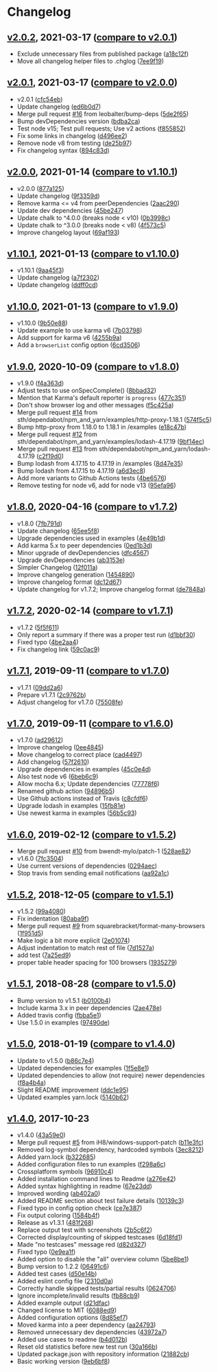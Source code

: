 # Changelog

<a name="v2.0.2"></a>
## [v2.0.2](https://github.com/sth/karma-summary-reporter/tree/v2.0.2), 2021-03-17 ([compare to v2.0.1](https://github.com/sth/karma-summary-reporter/compare/v2.0.1...v2.0.2))

* Exclude unnecessary files from published package ([a18c12f](https://github.com/sth/karma-summary-reporter/commit/a18c12f7f8884e9ea41ea0cbd10bce1e467f00ea))
* Move all changelog helper files to .chglog ([7ee9f19](https://github.com/sth/karma-summary-reporter/commit/7ee9f1949caf74e4485ef3c51bc4edfbd6cd28a3))

<a name="v2.0.1"></a>
## [v2.0.1](https://github.com/sth/karma-summary-reporter/tree/v2.0.1), 2021-03-17 ([compare to v2.0.0](https://github.com/sth/karma-summary-reporter/compare/v2.0.0...v2.0.1))

* v2.0.1 ([cfc54eb](https://github.com/sth/karma-summary-reporter/commit/cfc54eb834f9105273c7860879e559734a1b4f46))
* Update changelog ([ed6b0d7](https://github.com/sth/karma-summary-reporter/commit/ed6b0d7c116d8dedb83d52db5fb2f2928c703439))
* Merge pull request [#16](https://github.com/sth/karma-summary-reporter/issues/16) from leobalter/bump-deps ([5de2f65](https://github.com/sth/karma-summary-reporter/commit/5de2f65bf6dca260e6ec82f2eea30e6a2610f26b))
* Bump devDependencies version ([bdba2ca](https://github.com/sth/karma-summary-reporter/commit/bdba2cad2e4aeeeebe46fa8adbb7b58293b4bcc4))
* Test node v15; Test pull requests; Use v2 actions ([f855852](https://github.com/sth/karma-summary-reporter/commit/f8558520a7c76873dfee6c15f727b831abfdbb21))
* Fix some links in changelog ([d496ee2](https://github.com/sth/karma-summary-reporter/commit/d496ee2e90756f322f458b5e19a3952313e30fe3))
* Remove node v8 from testing ([de25b97](https://github.com/sth/karma-summary-reporter/commit/de25b97a325abd6179f002e857857906246767c1))
* Fix changelog syntax ([894c83d](https://github.com/sth/karma-summary-reporter/commit/894c83dd907260a734cca57f15e02004a4bb73ab))

<a name="v2.0.0"></a>
## [v2.0.0](https://github.com/sth/karma-summary-reporter/tree/v2.0.0), 2021-01-14 ([compare to v1.10.1](https://github.com/sth/karma-summary-reporter/compare/v1.10.1...v2.0.0))

* v2.0.0 ([877a125](https://github.com/sth/karma-summary-reporter/commit/877a1252af772dfffc027dfadd340c7b3a619671))
* Update changelog ([9f3359d](https://github.com/sth/karma-summary-reporter/commit/9f3359d710cf47d43847860871cbbf3bd5afcf9d))
* Remove karma <= v4 from peerDependencies ([2aac290](https://github.com/sth/karma-summary-reporter/commit/2aac2909ef21e1b33b4c15e7cc37c669b6d10911))
* Update dev dependencies ([45be247](https://github.com/sth/karma-summary-reporter/commit/45be2472582db83d4dfc786a251b2c5701be16ac))
* Update chalk to ^4.0.0 (breaks node < v10) ([0b3998c](https://github.com/sth/karma-summary-reporter/commit/0b3998c9ba2619f623efe72b7073659e39f05239))
* Update chalk to ^3.0.0 (breaks node < v8) ([4f573c5](https://github.com/sth/karma-summary-reporter/commit/4f573c5f83f90baaa274911d49283ce25c7e57bc))
* Improve changelog layout ([69af193](https://github.com/sth/karma-summary-reporter/commit/69af193405ff7b4c741b32c30c583536ff485f8f))

<a name="v1.10.1"></a>
## [v1.10.1](https://github.com/sth/karma-summary-reporter/tree/v1.10.1), 2021-01-13 ([compare to v1.10.0](https://github.com/sth/karma-summary-reporter/compare/v1.10.0...v1.10.1))

* v1.10.1 ([9aa45f3](https://github.com/sth/karma-summary-reporter/commit/9aa45f3456b43466ac9329f123820df17a590696))
* Update changelog ([a7f2302](https://github.com/sth/karma-summary-reporter/commit/a7f23025fcfec89eed216bd8073afdf11ea4b54a))
* Update changelog ([ddff0cd](https://github.com/sth/karma-summary-reporter/commit/ddff0cd86043c36bde959515a9873e844cbb5609))

<a name="v1.10.0"></a>
## [v1.10.0](https://github.com/sth/karma-summary-reporter/tree/v1.10.0), 2021-01-13 ([compare to v1.9.0](https://github.com/sth/karma-summary-reporter/compare/v1.9.0...v1.10.0))

* v1.10.0 ([9b50e88](https://github.com/sth/karma-summary-reporter/commit/9b50e88eff95ce241173b3ffc3c14a7ebdefba18))
* Update example to use karma v6 ([7b03798](https://github.com/sth/karma-summary-reporter/commit/7b037981b60630da1ae487c27846a3617e91f75f))
* Add support for karma v6 ([4255b9a](https://github.com/sth/karma-summary-reporter/commit/4255b9a6309a741c40269f283555c089821e86ee))
* Add a `browserList` config option ([6cd3506](https://github.com/sth/karma-summary-reporter/commit/6cd3506ce745c1ef9cf86a28ff740b663d83b418))

<a name="v1.9.0"></a>
## [v1.9.0](https://github.com/sth/karma-summary-reporter/tree/v1.9.0), 2020-10-09 ([compare to v1.8.0](https://github.com/sth/karma-summary-reporter/compare/v1.8.0...v1.9.0))

* v1.9.0 ([f4a363d](https://github.com/sth/karma-summary-reporter/commit/f4a363d408e9cdcefc0d8bfa5328f9a07f227ede))
* Adjust tests to use onSpecComplete() ([8bbad32](https://github.com/sth/karma-summary-reporter/commit/8bbad32853fb52176d2405c4dfd688e3879d3df6))
* Mention that Karma's default reporter is `progress` ([477c351](https://github.com/sth/karma-summary-reporter/commit/477c3512ad031ef59844dd9ec357c7f7e6ec3d64))
* Don't show browser log and other messages ([f5c425a](https://github.com/sth/karma-summary-reporter/commit/f5c425a9b8654f35f7af43f6feba04af4c601fe7))
* Merge pull request [#14](https://github.com/sth/karma-summary-reporter/issues/14) from sth/dependabot/npm_and_yarn/examples/http-proxy-1.18.1 ([574f5c5](https://github.com/sth/karma-summary-reporter/commit/574f5c592d1d38e83d1ddc638adc923639799aab))
* Bump http-proxy from 1.18.0 to 1.18.1 in /examples ([e18c47b](https://github.com/sth/karma-summary-reporter/commit/e18c47b61dc6e84a28226d68b21304100c7da334))
* Merge pull request [#12](https://github.com/sth/karma-summary-reporter/issues/12) from sth/dependabot/npm_and_yarn/examples/lodash-4.17.19 ([9bf14ec](https://github.com/sth/karma-summary-reporter/commit/9bf14ec74f663f9310924f781d0ef0a4ec405ace))
* Merge pull request [#13](https://github.com/sth/karma-summary-reporter/issues/13) from sth/dependabot/npm_and_yarn/lodash-4.17.19 ([c2f19d0](https://github.com/sth/karma-summary-reporter/commit/c2f19d089cb19231d1df602add6cdc9f548b04c3))
* Bump lodash from 4.17.15 to 4.17.19 in /examples ([8d47e35](https://github.com/sth/karma-summary-reporter/commit/8d47e350837c8e67953740c685ed0961ec490a6f))
* Bump lodash from 4.17.15 to 4.17.19 ([a6d3ec8](https://github.com/sth/karma-summary-reporter/commit/a6d3ec874593253979bd0db6faa1868ea2933369))
* Add more variants to Github Actions tests ([4be6576](https://github.com/sth/karma-summary-reporter/commit/4be65767fb1596a7b157b111a7bc5b4a7a30eda9))
* Remove testing for node v6, add for node v13 ([95efa96](https://github.com/sth/karma-summary-reporter/commit/95efa9611c5a2e253cbe42664eb7f72b7435aa1c))

<a name="v1.8.0"></a>
## [v1.8.0](https://github.com/sth/karma-summary-reporter/tree/v1.8.0), 2020-04-16 ([compare to v1.7.2](https://github.com/sth/karma-summary-reporter/compare/v1.7.2...v1.8.0))

* v1.8.0 ([7fb791d](https://github.com/sth/karma-summary-reporter/commit/7fb791d21ce89fecb7e0e25a04f533e76d5c6c3a))
* Update changelog ([65ee5f8](https://github.com/sth/karma-summary-reporter/commit/65ee5f877e4cec180c96f892b5f18e4a7bffe9ae))
* Upgrade dependencies used in examples ([4e49b1d](https://github.com/sth/karma-summary-reporter/commit/4e49b1df7e4421fe38006063b25c9265b59314d0))
* Add karma 5.x to peer dependencies ([0ed1b3d](https://github.com/sth/karma-summary-reporter/commit/0ed1b3dfccfa7514e62ef37adfab94e9a3b2614f))
* Minor upgrade of devDependencies ([dfc4567](https://github.com/sth/karma-summary-reporter/commit/dfc45677eaaaa227a3457f18b96c946ed6e3e4b5))
* Upgrade devDependencies ([ab3153e](https://github.com/sth/karma-summary-reporter/commit/ab3153ea38c7f15fd00f9c9e4dfd4a49b92bf989))
* Simpler Changelog ([12f011a](https://github.com/sth/karma-summary-reporter/commit/12f011a135c0e23ea4f005c1513e2319bf4d4480))
* Improve changelog generation ([1454890](https://github.com/sth/karma-summary-reporter/commit/14548905d7100ea740e63fee6b39d3b5657adba5))
* Improve changelog format ([dc12d67](https://github.com/sth/karma-summary-reporter/commit/dc12d671678326146065fa8b548cf1443a62ee31))
* Update changelog for v1.7.2; Improve changelog format ([de7848a](https://github.com/sth/karma-summary-reporter/commit/de7848a3cfc6c7e8d734002e7852f61d517378e6))

<a name="v1.7.2"></a>
## [v1.7.2](https://github.com/sth/karma-summary-reporter/tree/v1.7.2), 2020-02-14 ([compare to v1.7.1](https://github.com/sth/karma-summary-reporter/compare/v1.7.1...v1.7.2))

* v1.7.2 ([5f5f611](https://github.com/sth/karma-summary-reporter/commit/5f5f6112d41e965e9ad63f6a744d8b72348369d0))
* Only report a summary if there was a proper test run ([d1bbf30](https://github.com/sth/karma-summary-reporter/commit/d1bbf3012ec3132e79d2197b6f4fad8f91039d4e))
* Fixed typo ([4be2aa4](https://github.com/sth/karma-summary-reporter/commit/4be2aa44847cda77e7bba08f3b2f245a1f481783))
* Fix changelog link ([59c0ac9](https://github.com/sth/karma-summary-reporter/commit/59c0ac9d3a28bffb03010992988d544f91738e86))

<a name="v1.7.1"></a>
## [v1.7.1](https://github.com/sth/karma-summary-reporter/tree/v1.7.1), 2019-09-11 ([compare to v1.7.0](https://github.com/sth/karma-summary-reporter/compare/v1.7.0...v1.7.1))

* v1.7.1 ([09dd2a6](https://github.com/sth/karma-summary-reporter/commit/09dd2a60a6aa308673b6a7cbab29655509a17105))
* Prepare v1.7.1 ([2c9762b](https://github.com/sth/karma-summary-reporter/commit/2c9762baf2501ae639fc7889c446c3b7d34352aa))
* Adjust changelog for v1.7.0 ([75508fe](https://github.com/sth/karma-summary-reporter/commit/75508fea9295d85397f63aa78a00a8464ad5fd30))

<a name="v1.7.0"></a>
## [v1.7.0](https://github.com/sth/karma-summary-reporter/tree/v1.7.0), 2019-09-11 ([compare to v1.6.0](https://github.com/sth/karma-summary-reporter/compare/v1.6.0...v1.7.0))

* v1.7.0 ([ad29612](https://github.com/sth/karma-summary-reporter/commit/ad29612eda963de36cd2f64455c2e543ad6db710))
* Improve changelog ([0ee4845](https://github.com/sth/karma-summary-reporter/commit/0ee4845a7f2da358650c28e168fc467fc1304736))
* Move changelog to correct place ([cad4497](https://github.com/sth/karma-summary-reporter/commit/cad44979e6b21924adf565e1a194afe0774d3d2a))
* Add changelog ([57f2610](https://github.com/sth/karma-summary-reporter/commit/57f261029d8cba236a59f3028324d244696bbacc))
* Upgrade dependencies in examples ([45c0e4d](https://github.com/sth/karma-summary-reporter/commit/45c0e4defac069267a6643a8e9b74ed94bf187af))
* Also test node v6 ([6beb6c9](https://github.com/sth/karma-summary-reporter/commit/6beb6c9d20ed0221db26777fb502064bdfd38789))
* Allow mocha 6.x; Update dependencies ([77778f6](https://github.com/sth/karma-summary-reporter/commit/77778f6af8dffafc479d471e7ddbbeb0839a9bfb))
* Renamed github action ([94896b5](https://github.com/sth/karma-summary-reporter/commit/94896b5fc89bc1bf6dabb0fd2862d18115a1de05))
* Use Github actions instead of Travis ([c8cfdf6](https://github.com/sth/karma-summary-reporter/commit/c8cfdf66a7e0e2b98831f878cebaf1da74895235))
* Upgrade lodash in examples ([15fb81e](https://github.com/sth/karma-summary-reporter/commit/15fb81e7a1ad352c3b3f6ad25327ee7064d96155))
* Use newest karma in examples ([56b5c93](https://github.com/sth/karma-summary-reporter/commit/56b5c933fe30a8b7e83b82cae77b7f6d32dd664e))

<a name="v1.6.0"></a>
## [v1.6.0](https://github.com/sth/karma-summary-reporter/tree/v1.6.0), 2019-02-12 ([compare to v1.5.2](https://github.com/sth/karma-summary-reporter/compare/v1.5.2...v1.6.0))

* Merge pull request [#10](https://github.com/sth/karma-summary-reporter/issues/10) from bwendt-mylo/patch-1 ([528ae82](https://github.com/sth/karma-summary-reporter/commit/528ae828cec39a98594e1805e336d70c057b8038))
* v1.6.0 ([7fc3504](https://github.com/sth/karma-summary-reporter/commit/7fc350468f13f4f0c120cfdfb5ba40feb586755f))
* Use current versions of dependencies ([0294aec](https://github.com/sth/karma-summary-reporter/commit/0294aec8714aeec6bc930a96e26e009117c0c1fd))
* Stop travis from sending email notifications ([aa92a1c](https://github.com/sth/karma-summary-reporter/commit/aa92a1c7b141ac3a17ef160f7e8747c086d6d144))

<a name="v1.5.2"></a>
## [v1.5.2](https://github.com/sth/karma-summary-reporter/tree/v1.5.2), 2018-12-05 ([compare to v1.5.1](https://github.com/sth/karma-summary-reporter/compare/v1.5.1...v1.5.2))

* v1.5.2 ([99a4080](https://github.com/sth/karma-summary-reporter/commit/99a40807cdb758291413e9ba3adb93fdd5e9f374))
* Fix indentation ([80aba9f](https://github.com/sth/karma-summary-reporter/commit/80aba9f060fc1f044a6ccb6db5cc5cbbc0712611))
* Merge pull request [#9](https://github.com/sth/karma-summary-reporter/issues/9) from squarebracket/format-many-browsers ([1f951d5](https://github.com/sth/karma-summary-reporter/commit/1f951d5194b4769e5e6d1eb1c2a7fba831e3092c))
* Make logic a bit more explicit ([2e01074](https://github.com/sth/karma-summary-reporter/commit/2e01074d8dd91847942e6291d544621adb39a2f1))
* Adjust indentation to match rest of file ([7d1527a](https://github.com/sth/karma-summary-reporter/commit/7d1527a48ae1e7c68354520213b62a255de71cbf))
* add test ([7a25ed9](https://github.com/sth/karma-summary-reporter/commit/7a25ed928a8d7302634b6e41ab1576159eca66b5))
* proper table header spacing for 100 browsers ([1935279](https://github.com/sth/karma-summary-reporter/commit/19352798a2697115c6608978ff2253b36e446667))

<a name="v1.5.1"></a>
## [v1.5.1](https://github.com/sth/karma-summary-reporter/tree/v1.5.1), 2018-08-28 ([compare to v1.5.0](https://github.com/sth/karma-summary-reporter/compare/v1.5.0...v1.5.1))

* Bump version to v1.5.1 ([b0100b4](https://github.com/sth/karma-summary-reporter/commit/b0100b4421ce7070df2a98f17a3387048b9290a5))
* Include karma 3.x in peer dependencies ([2ae478e](https://github.com/sth/karma-summary-reporter/commit/2ae478e1d63efd56ffbc284b2e6c5ec32d13af6c))
* Added travis config ([fbba5e1](https://github.com/sth/karma-summary-reporter/commit/fbba5e117190d627d4ef39f8d5b374bc94242bed))
* Use 1.5.0 in examples ([97490de](https://github.com/sth/karma-summary-reporter/commit/97490de8fa981355a17e6ba733242283fdca78d9))

<a name="v1.5.0"></a>
## [v1.5.0](https://github.com/sth/karma-summary-reporter/tree/v1.5.0), 2018-01-19 ([compare to v1.4.0](https://github.com/sth/karma-summary-reporter/compare/v1.4.0...v1.5.0))

* Update to v1.5.0 ([b86c7e4](https://github.com/sth/karma-summary-reporter/commit/b86c7e4f69301fe750a1b3f341dd220b110f2a90))
* Updated dependencies for examples ([1f5e8e1](https://github.com/sth/karma-summary-reporter/commit/1f5e8e12a71a7d2c121c4aba2af53095a548e026))
* Updated dependencies to allow (not require) newer dependencies ([f8a4b4a](https://github.com/sth/karma-summary-reporter/commit/f8a4b4a52738f04e38d25e834d148bab9f8bf88e))
* Slight README improvement ([ddc1e95](https://github.com/sth/karma-summary-reporter/commit/ddc1e95ff0761059afe622084ba188b634f6c532))
* Updated examples yarn.lock ([5140b62](https://github.com/sth/karma-summary-reporter/commit/5140b6257920176c00b40d13d21774e317b977ee))

<a name="v1.4.0"></a>
## [v1.4.0](https://github.com/sth/karma-summary-reporter/tree/v1.4.0), 2017-10-23

* v1.4.0 ([43a59e0](https://github.com/sth/karma-summary-reporter/commit/43a59e091d8c1cc16ebed92cdbe38a8f0ede42d2))
* Merge pull request [#5](https://github.com/sth/karma-summary-reporter/issues/5) from iH8/windows-support-patch ([b11e3fc](https://github.com/sth/karma-summary-reporter/commit/b11e3fcc613a9dab627ab8be21d392155d0bbf65))
* Removed log-symbol dependency, hardcoded symbols ([3ec8212](https://github.com/sth/karma-summary-reporter/commit/3ec82129065f90cd67bb98422e5058fcbf0f2c23))
* Added yarn.lock ([b322685](https://github.com/sth/karma-summary-reporter/commit/b322685b78b9cabd7cda52ed7660a9e1bb230b0a))
* Added configuration files to run examples ([f298a6c](https://github.com/sth/karma-summary-reporter/commit/f298a6c56d8c47ffb04de98ef835abbcce9cf915))
* Crossplatform symbols ([96910c4](https://github.com/sth/karma-summary-reporter/commit/96910c4ff07d8eaa948341fc11a3c8f66116ff7a))
* Added installation command lines to Readme ([a276e42](https://github.com/sth/karma-summary-reporter/commit/a276e4203186a8fb635234f03e2ce58923e83ead))
* Added syntax highlighting in readme ([67e23dd](https://github.com/sth/karma-summary-reporter/commit/67e23ddf47203a417ca1649b92fc17c46b921d18))
* Improved wording ([ab402a0](https://github.com/sth/karma-summary-reporter/commit/ab402a0c640f4b75f47458c868c7d09c19a130b1))
* Added README section about test failure details ([10139c3](https://github.com/sth/karma-summary-reporter/commit/10139c385091dae28cfa785047762ae9a26714df))
* Fixed typo in config option check ([ce7e387](https://github.com/sth/karma-summary-reporter/commit/ce7e387568a42f7e419a898cba3f3bd58c1c6ebb))
* Fix output coloring ([1584b4f](https://github.com/sth/karma-summary-reporter/commit/1584b4f5289a2e29be00cead1377f3a094d1d741))
* Release as v1.3.1 ([481f268](https://github.com/sth/karma-summary-reporter/commit/481f2686297dfdb78155b6e8a7ffe87dcb2cdab5))
* Replace output test with screenshots ([2b5c6f2](https://github.com/sth/karma-summary-reporter/commit/2b5c6f2744d1dd86f97762a146153b39e7da034c))
* Corrected display/counting of skipped testcases ([6d18fd1](https://github.com/sth/karma-summary-reporter/commit/6d18fd1d23e9c42793365f9b51b9a3b592d8b1ba))
* Made "no testcases" message red ([d82d327](https://github.com/sth/karma-summary-reporter/commit/d82d3274b181b23f49023099937b9b291ffe52ab))
* Fixed typo ([0e9ea1f](https://github.com/sth/karma-summary-reporter/commit/0e9ea1fd8e7f4ace25442b6e044966bb15b1c810))
* Added option to disable the "all" overview column ([5be8be1](https://github.com/sth/karma-summary-reporter/commit/5be8be101bd2144b425babd82387b76f33b59c71))
* Bump version to 1.2.2 ([06491c6](https://github.com/sth/karma-summary-reporter/commit/06491c61ee8c34e17cf555275b04b3869f56c9b7))
* Added test cases ([d50e14b](https://github.com/sth/karma-summary-reporter/commit/d50e14bf78a54cc3e67a81d1af34f61f915b8107))
* Added eslint config file ([2310d0a](https://github.com/sth/karma-summary-reporter/commit/2310d0a8d66480ee8509d2446d4799efb237015e))
* Correctly handle skipped tests/partial results ([0624706](https://github.com/sth/karma-summary-reporter/commit/0624706169908649f5caac115b0ec2a6899ec326))
* Ignore incomplete/invalid results ([fb88cb9](https://github.com/sth/karma-summary-reporter/commit/fb88cb9fe77cbe3d9bc03638e27d1876215ec86c))
* Added example output ([d21dfac](https://github.com/sth/karma-summary-reporter/commit/d21dface8ecd6ea0a33901156e734adccab8fb49))
* Changed license to MIT ([6088ed9](https://github.com/sth/karma-summary-reporter/commit/6088ed9793982b888080d1f4e74fd6ecec7adabe))
* Added configuration options ([8d85ef7](https://github.com/sth/karma-summary-reporter/commit/8d85ef761aa2a61907e18f6f53db124625147e4b))
* Moved karma into a peer dependency ([aa24793](https://github.com/sth/karma-summary-reporter/commit/aa24793b76e3da9f9c7abfc21b81f8d8796052d4))
* Removed unnecessary dev dependencies ([43972a7](https://github.com/sth/karma-summary-reporter/commit/43972a7d9ce486074904c738bd75744cbfc8903b))
* Added use cases to readme ([b4d012b](https://github.com/sth/karma-summary-reporter/commit/b4d012bedc06907c73fb78274950daf93e3f277b))
* Reset old statistics before new test run ([30a166b](https://github.com/sth/karma-summary-reporter/commit/30a166b954d78c0978c71836775d161ea667e948))
* Updated package.json with repository information ([21882cb](https://github.com/sth/karma-summary-reporter/commit/21882cb870af79526363a39ae694df0d78bbaf72))
* Basic working version ([9eb6bf8](https://github.com/sth/karma-summary-reporter/commit/9eb6bf8e41a42dc5d5692420a75f011cd9a22ecb))
